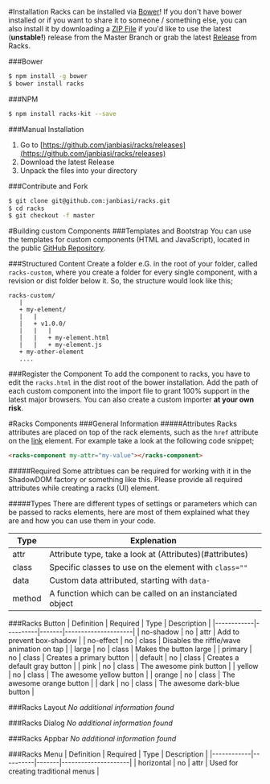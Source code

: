 #Installation
Racks can be installed via [Bower](https://bower.io/)! If you don't have bower installed
or if you want to share it to someone / something else, you can also install it by
downloading a [ZIP File](https://github.com/janbiasi/racks/archive/master.zip) if
you'd like to use the latest (**unstable!**) release from the Master Branch or grab
the latest [Release](https://github.com/janbiasi/racks/releases) from Racks.

###Bower
```sh
$ npm install -g bower
$ bower install racks
```
###NPM
```sh
$ npm install racks-kit --save
```

###Manual Installation
1. Go to [https://github.com/janbiasi/racks/releases](https://github.com/janbiasi/racks/releases)
2. Download the latest Release
3. Unpack the files into your directory

###Contribute and Fork
```sh
$ git clone git@github.com:janbiasi/racks.git
$ cd racks
$ git checkout -f master
```

#Building custom Components
###Templates and Bootstrap
You can use the templates for custom components (HTML and JavaScript), located in
the public [GitHub Repository](https://github.com/janbiasi/racks/tree/master/templates).

###Structured Content
Create a folder e.G. in the root of your folder, called <code>racks-custom</code>,
where you create a folder for every single component, with a revision or dist
folder below it. So, the structure would look like this;

```
racks-custom/
   |
   + my-element/
   |   |
   |   + v1.0.0/
   |   |   |
   |   |   + my-element.html
   |   |   + my-element.js
   + my-other-element
   ....
```

###Register the Component
To add the component to racks, you have to edit the <code>racks.html</code> in
the dist root of the bower installation. Add the path of each custom component
into the import file to grant 100% support in the latest major browsers. You can
also create a custom importer **at your own risk**.

#Racks Components
###General Information
#####Attributes
Racks attributes are placed on top of the rack elements, such as the <code>href</code> attribute on the [link](#this-was-an-attr) element. For example take a look at the following code snippet;
```html
<racks-component my-attr="my-value"></racks-component>
```
#####Required
Some attribtues can be required for working with it in the ShadowDOM factory or
something like this. Please provide all required attributes while creating a
racks (UI) element.

#####Types
There are different types of settings or parameters which can be passed to racks elements, here are most of them explained what they are and how you can use them in your code.

| Type    | Explenation                                  |
|---------|----------------------------------------------|
| attr    | Attribute type, take a look at (Attributes)(#attributes) |
| class   | Specific classes to use on the element with <code>class=""</code>|
| data    | Custom data attributed, starting with <code>data-</code> |
| method  | A function which can be called on an instanciated object |



###Racks Button
| Definition | Required | Type  | Description         |
|------------|----------|-------|---------------------|
| no-shadow  | no       | attr  | Add to prevent box-shadow |
| no-effect  | no       | class | Disables the riffle/wave animation on tap |
| large      | no       | class | Makes the button large |
| primary    | no       | class | Creates a primary button |
| default    | no       | class | Creates a default gray button |
| pink       | no       | class | The awesome pink button |
| yellow     | no       | class | The awesome yellow button |
| orange     | no       | class | The awesome orange button |
| dark       | no       | class | The awesome dark-blue button |

###Racks Layout
*No additional information found*

###Racks Dialog
*No additional information found*

###Racks Appbar
*No additional information found*

###Racks Menu
| Definition | Required | Type  | Description         |
|------------|----------|-------|---------------------|
| horizontal | no       | attr  | Used for creating traditional menus |
